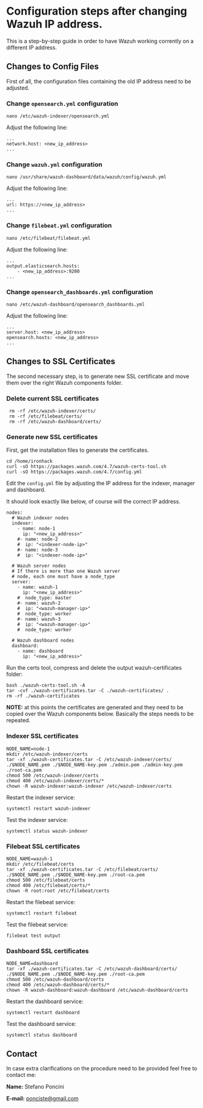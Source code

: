# Configuration steps after changing Wazuh IP address.

This is a step-by-step guide in order to have Wazuh working corrently on a different IP address.

## Changes to Config Files

First of all, the configuration files containing the old IP address need to be adjusted.

### Change `opensearch.yml` configuration

```console
nano /etc/wazuh-indexer/opensearch.yml
```

Adjust the following line: 

```console
...
network.host: <new_ip_address>
...
```

### Change `wazuh.yml` configuration

```console
nano /usr/share/wazuh-dashboard/data/wazuh/config/wazuh.yml
```

Adjust the following line: 

```console
...
url: https://<new_ip_address>
...
```

### Change `filebeat.yml` configuration

```console
nano /etc/filebeat/filebeat.yml
```

Adjust the following line: 

```console
...
output.elasticsearch.hosts:
  	- <new_ip_address>:9200
...
```

### Change `opensearch_dashboards.yml` configuration

```console
nano /etc/wazuh-dashboard/opensearch_dashboards.yml
```

Adjust the following line: 

```console
...
server.host: <new_ip_address>
opensearch.hosts: <new_ip_address>
...
```

## Changes to SSL Certificates

The second necessary step, is to generate new SSL certificate and move them over the right Wazuh components folder.

### Delete current SSL certificates

```console
 rm -rf /etc/wazuh-indexer/certs/
 rm -rf /etc/filebeat/certs/
 rm -rf /etc/wazuh-dashboard/certs/
```

### Generate new SSL certificates

First, get the installation files to generate the certificates.

```console
cd /home/ironhack
curl -sO https://packages.wazuh.com/4.7/wazuh-certs-tool.sh
curl -sO https://packages.wazuh.com/4.7/config.yml
```

Edit the `config.yml` file by adjusting the IP address for the indexer, manager and dashboard.

It should look exactly like below, of course will the correct IP address.

```console
nodes:
  # Wazuh indexer nodes
  indexer:
    - name: node-1
      ip: "<new_ip_address>"
    #- name: node-2
    #  ip: "<indexer-node-ip>"
    #- name: node-3
    #  ip: "<indexer-node-ip>"

  # Wazuh server nodes
  # If there is more than one Wazuh server
  # node, each one must have a node_type
  server:
    - name: wazuh-1
      ip: "<new_ip_address>"
    #  node_type: master
    #- name: wazuh-2
    #  ip: "<wazuh-manager-ip>"
    #  node_type: worker
    #- name: wazuh-3
    #  ip: "<wazuh-manager-ip>"
    #  node_type: worker

  # Wazuh dashboard nodes
  dashboard:
    - name: dashboard
      ip: "<new_ip_address>"
```

Run the certs tool, compress and delete the output wazuh-certificates folder:

```console
bash ./wazuh-certs-tool.sh -A
tar -cvf ./wazuh-certificates.tar -C ./wazuh-certificates/ .
rm -rf ./wazuh-certificates
```

**NOTE:** at this points the certificates are generated and they need to be copied over the Wazuh components below. Basically the steps needs to be repeated.

### Indexer SSL certificates

```console
NODE_NAME=node-1
mkdir /etc/wazuh-indexer/certs
tar -xf ./wazuh-certificates.tar -C /etc/wazuh-indexer/certs/ ./$NODE_NAME.pem ./$NODE_NAME-key.pem ./admin.pem ./admin-key.pem ./root-ca.pem
chmod 500 /etc/wazuh-indexer/certs
chmod 400 /etc/wazuh-indexer/certs/*
chown -R wazuh-indexer:wazuh-indexer /etc/wazuh-indexer/certs
```

Restart the indexer service:

```console
systemctl restart wazuh-indexer
```

Test the indexer service:

```console
systemctl status wazuh-indexer
```

### Filebeat SSL certificates

```console
NODE_NAME=wazuh-1
mkdir /etc/filebeat/certs
tar -xf ./wazuh-certificates.tar -C /etc/filebeat/certs/ ./$NODE_NAME.pem ./$NODE_NAME-key.pem ./root-ca.pem
chmod 500 /etc/filebeat/certs
chmod 400 /etc/filebeat/certs/*
chown -R root:root /etc/filebeat/certs
```

Restart the filebeat service:

```console
systemctl restart filebeat
```

Test the filebeat service:

```console
filebeat test output
```

### Dashboard SSL certificates

```console
NODE_NAME=dashboard
tar -xf ./wazuh-certificates.tar -C /etc/wazuh-dashboard/certs/ ./$NODE_NAME.pem ./$NODE_NAME-key.pem ./root-ca.pem
chmod 500 /etc/wazuh-dashboard/certs
chmod 400 /etc/wazuh-dashboard/certs/*
chown -R wazuh-dashboard:wazuh-dashboard /etc/wazuh-dashboard/certs
```

Restart the dashboard service:

```console
systemctl restart dashboard
```

Test the dashboard service:

```console
systemctl status dashboard
```

## Contact

In case extra clarifications on the procedure need to be provided feel free to contact me:

**Name:** Stefano Poncini

**E-mail:** ponciste@gmail.com 
